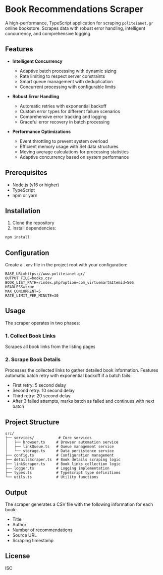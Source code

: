 # Book Recommendations Scraper

A high-performance, TypeScript application for scraping `politeianet.gr` online bookstore. Scrapes data with robust error handling, intelligent concurrency, and comprehensive logging.

## Features

- **Intelligent Concurrency**
  - Adaptive batch processing with dynamic sizing
  - Rate limiting to respect server constraints
  - Smart queue management with deduplication
  - Concurrent processing with configurable limits


- **Robust Error Handling**
  - Automatic retries with exponential backoff
  - Custom error types for different failure scenarios
  - Comprehensive error tracking and logging
  - Graceful error recovery in batch processing

- **Performance Optimizations**
  - Event throttling to prevent system overload
  - Efficient memory usage with Set data structures
  - Moving average calculations for processing statistics
  - Adaptive concurrency based on system performance

## Prerequisites

- Node.js (v16 or higher)
- TypeScript
- npm or yarn

## Installation

1. Clone the repository
2. Install dependencies:
```bash
npm install
```

## Configuration

Create a `.env` file in the project root with your configuration:

```env
BASE_URL=https://www.politeianet.gr/
OUTPUT_FILE=books.csv
BOOK_LIST_PATH=/index.php?option=com_virtuemart&Itemid=506
HEADLESS=true
MAX_CONCURRENT=5
RATE_LIMIT_PER_MINUTE=30
```

## Usage

The scraper operates in two phases:

### 1. Collect Book Links

Scrapes all book links from the listing pages

### 2. Scrape Book Details

Processes the collected links to gather detailed book information. Features automatic batch retry with exponential backoff if a batch fails:
- First retry: 5 second delay
- Second retry: 10 second delay
- Third retry: 20 second delay
- After 3 failed attempts, marks batch as failed and continues with next batch

## Project Structure

```
src/
├── services/           # Core services
│   ├── browser.ts     # Browser automation service
│   ├── linkQueue.ts   # Queue management service
│   └── storage.ts     # Data persistence service
├── config.ts          # Configuration management
├── detailsScraper.ts  # Book details scraping logic
├── linkScraper.ts     # Book links collection logic
├── logger.ts          # Logging implementation
├── types.ts           # TypeScript type definitions
└── utils.ts           # Utility functions
```

## Output

The scraper generates a CSV file with the following information for each book:
- Title
- Author
- Number of recommendations
- Source URL
- Scraping timestamp

## License

ISC
